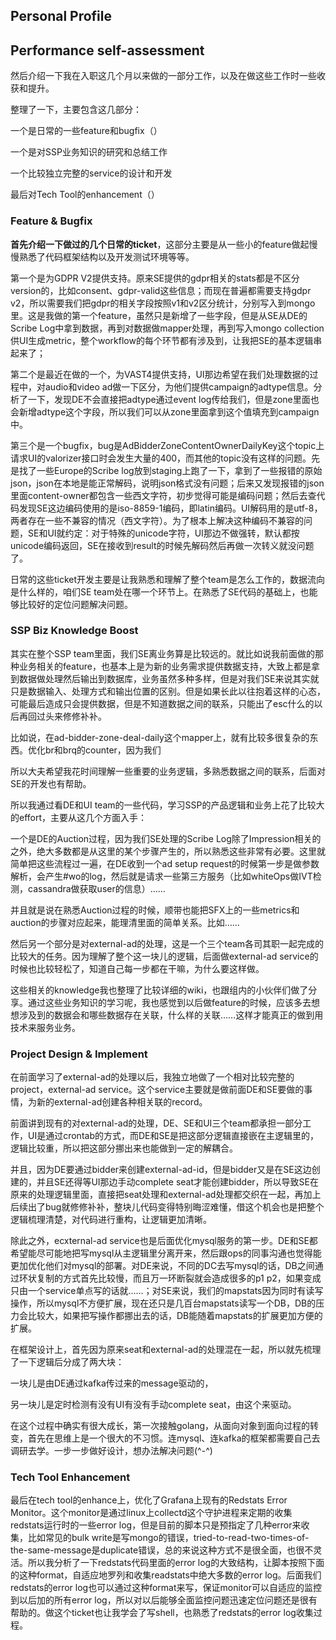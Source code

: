 ## Personal Profile



## Performance self-assessment

然后介绍一下我在入职这几个月以来做的一部分工作，以及在做这些工作时一些收获和提升。

整理了一下，主要包含这几部分：

一个是日常的一些feature和bugfix（）

一个是对SSP业务知识的研究和总结工作

一个比较独立完整的service的设计和开发

最后对Tech Tool的enhancement（）

### Feature & Bugfix

**首先介绍一下做过的几个日常的ticket**，这部分主要是从一些小的feature做起慢慢熟悉了代码框架结构以及开发测试环境等等。

第一个是为GDPR V2提供支持。原来SE提供的gdpr相关的stats都是不区分version的，比如consent、gdpr-valid这些信息；而现在普遍都需要支持gdpr v2，所以需要我们把gdpr的相关字段按照v1和v2区分统计，分别写入到mongo里。这是我做的第一个feature，虽然只是新增了一些字段，但是从SE从DE的Scribe Log中拿到数据，再到对数据做mapper处理，再到写入mongo collection供UI生成metric，整个workflow的每个环节都有涉及到，让我把SE的基本逻辑串起来了；

第二个是最近在做的一个，为VAST4提供支持，UI那边希望在我们处理数据的过程中，对audio和video ad做一下区分，为他们提供campaign的adtype信息。分析了一下，发现DE不会直接把adtype通过event log传给我们，但是zone里面也会新增adtype这个字段，所以我们可以从zone里面拿到这个值填充到campaign中。

第三个是一个bugfix，bug是AdBidderZoneContentOwnerDailyKey这个topic上请求UI的valorizer接口时会发生大量的400，而其他的topic没有这样的问题。先是找了一些Europe的Scribe log放到staging上跑了一下，拿到了一些报错的原始json，json在本地是能正常解码，说明json格式没有问题；后来又发现报错的json里面content-owner都包含一些西文字符，初步觉得可能是编码问题；然后去查代码发现SE这边编码使用的是iso-8859-1编码，即latin编码。UI解码用的是utf-8，两者存在一些不兼容的情况（西文字符）。为了根本上解决这种编码不兼容的问题，SE和UI就约定：对于特殊的unicode字符，UI那边不做强转，默认都按unicode编码返回，SE在接收到result的时候先解码然后再做一次转义就没问题了。

日常的这些ticket开发主要是让我熟悉和理解了整个team是怎么工作的，数据流向是什么样的，咱们SE team处在哪一个环节上。在熟悉了SE代码的基础上，也能够比较好的定位问题解决问题。

### SSP Biz Knowledge Boost

其实在整个SSP team里面，我们SE离业务算是比较远的。就比如说我前面做的那种业务相关的feature，也基本上是为新的业务需求提供数据支持，大致上都是拿到数据做处理然后输出到数据库，业务虽然多种多样，但是对我们SE来说其实就只是数据输入、处理方式和输出位置的区别。但是如果长此以往抱着这样的心态，可能最后造成只会提供数据，但是不知道数据之间的联系，只能出了esc什么的以后再回过头来修修补补。

比如说，在ad-bidder-zone-deal-daily这个mapper上，就有比较多很复杂的东西。优化br和brq的counter，因为我们

所以大夫希望我花时间理解一些重要的业务逻辑，多熟悉数据之间的联系，后面对SE的开发也有帮助。

所以我通过看DE和UI team的一些代码，学习SSP的产品逻辑和业务上花了比较大的effort，主要从这几个方面入手：

一个是DE的Auction过程，因为我们SE处理的Scribe Log除了Impression相关的之外，绝大多数都是从这里的某个步骤产生的，所以熟悉这些非常有必要。这里就简单把这些流程过一遍，在DE收到一个ad setup request的时候第一步是做参数解析，会产生#wo的log，然后就是请求一些第三方服务（比如whiteOps做IVT检测，cassandra做获取user的信息）……

并且就是说在熟悉Auction过程的时候，顺带也能把SFX上的一些metrics和auction的步骤对应起来，能理清里面的简单关系。比如……

然后另一个部分是对external-ad的处理，这是一个三个team各司其职一起完成的比较大的任务。因为理解了整个这一块儿的逻辑，后面做external-ad service的时候也比较轻松了，知道自己每一步都在干嘛，为什么要这样做。

这些相关的knowledge我也整理了比较详细的wiki，也跟组内的小伙伴们做了分享。通过这些业务知识的学习呢，我也感觉到以后做feature的时候，应该多去想想涉及到的数据会和哪些数据存在关联，什么样的关联……这样才能真正的做到用技术来服务业务。

### Project Design & Implement

在前面学习了external-ad的处理以后，我独立地做了一个相对比较完整的project，external-ad service。这个service主要就是做前面DE和SE要做的事情，为新的external-ad创建各种相关联的record。

前面讲到现有的对external-ad的处理，DE、SE和UI三个team都承担一部分工作，UI是通过crontab的方式，而DE和SE是把这部分逻辑直接嵌在主逻辑里的，逻辑比较重，所以把这部分挪出来也能做到一定的解耦合。

并且，因为DE要通过bidder来创建external-ad-id，但是bidder又是在SE这边创建的，并且SE还得等UI那边手动complete seat才能创建bidder，所以导致SE在原来的处理逻辑里面，直接把seat处理和external-ad处理都交织在一起，再加上后续出了bug就修修补补，整块儿代码变得特别晦涩难懂，借这个机会也是把整个逻辑梳理清楚，对代码进行重构，让逻辑更加清晰。

除此之外，ecxternal-ad service也是后面优化mysql服务的第一步。DE和SE都希望能尽可能地把写mysql从主逻辑里分离开来，然后跟ops的同事沟通也觉得能更加优化他们对mysql的部署。对DE来说，不同的DC去写mysql的话，DB之间通过环状复制的方式首先比较慢，而且万一环断裂就会造成很多的p1 p2，如果变成只由一个service单点写的话就……；对SE来说，我们的mapstats因为同时有读写操作，所以mysql不方便扩展，现在还只是几百台mapstats读写一个DB，DB的压力会比较大，如果把写操作都挪出去的话，DB能随着mapstats的扩展更加方便的扩展。

在框架设计上，首先因为原来seat和external-ad的处理混在一起，所以就先梳理了一下逻辑后分成了两大块：

一块儿是由DE通过kafka传过来的message驱动的，

另一块儿是定时检测有没有UI有没有手动complete seat，由这个来驱动。

在这个过程中确实有很大成长，第一次接触golang，从面向对象到面向过程的转变，首先在思维上是一个很大的不习惯。连mysql、连kafka的框架都需要自己去调研去学。一步一步做好设计，想办法解决问题(^-^)

### Tech Tool Enhancement

最后在tech tool的enhance上，优化了Grafana上现有的Redstats Error Monitor。这个monitor是通过linux上collectd这个守护进程来定期的收集redstats运行时的一些error log，但是目前的脚本只是预指定了几种error来收集，比如常见的bulk write是写mongo的错误，tried-to-read-two-times-of-the-same-message是duplicate错误，总的来说这种方式不是很全面，也很不灵活。所以我分析了一下redstats代码里面的error log的大致结构，让脚本按照下面的这种format，自适应地罗列和收集readstats中绝大多数的error log。后面我们redstats的error log也可以通过这种format来写，保证monitor可以自适应的监控到以后加的所有error log，所以对以后能够全面监控问题迅速定位问题还是很有帮助的。做这个ticket也让我学会了写shell，也熟悉了redstats的error log收集过程。
